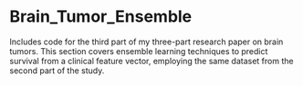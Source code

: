 # Brain_Tumor_Ensemble
Includes code for the third part of my three-part research paper on brain tumors. This section covers ensemble learning techniques to predict survival from a clinical feature vector, employing the same dataset from the second part of the study.
